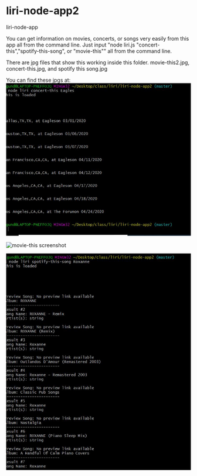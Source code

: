 # liri-node-app2
liri-node-app

You can get information on movies, concerts, or songs very easily from this app all from the command line.  Just input "node liri.js "concert-this","spotify-this-song", or "movie-this"" all from the command line.


There are jpg files that show this working inside this folder.  movie-this2.jpg, concert-this.jpg, and spotify this song.jpg

You can find these jpgs at:
![concert-this screenshot](/assets/images/concert-this.jpg)






![movie-this screenshot](/assets/images/movie-this2.jpg)


![spotify-this-song screenshot](/assets/images/spotify-this-song.jpg)